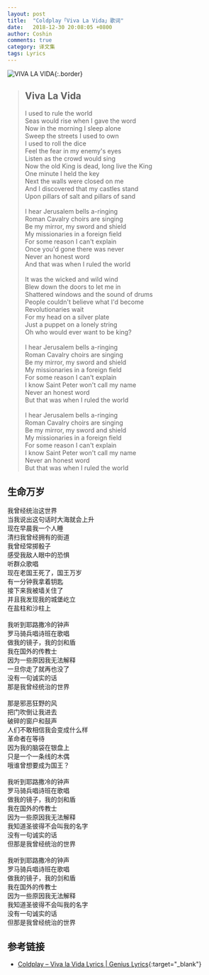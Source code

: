 ```yaml
---
layout: post
title:  "Coldplay「Viva La Vida」歌词"
date:   2018-12-30 20:08:05 +0800
author: Coshin
comments: true
category: 译文集
tags: Lyrics
---
```

![VIVA LA VIDA](https://is4-ssl.mzstatic.com/image/thumb/Music30/v4/aa/13/0e/aa130e1a-fbb8-bf02-5014-726bbb8f81f6/source/600x600bb.jpg){:.border}

<blockquote class="original">
  <h2>Viva La Vida</h2>
  <p>
    I used to rule the world<br>
    Seas would rise when I gave the word<br>
    Now in the morning I sleep alone<br>
    Sweep the streets I used to own<br>
    I used to roll the dice<br>
    Feel the fear in my enemy's eyes<br>
    Listen as the crowd would sing<br>
    Now the old King is dead, long live the King<br>
    One minute I held the key<br>
    Next the walls were closed on me<br>
    And I discovered that my castles stand<br>
    Upon pillars of salt and pillars of sand<br>
    <br>
    I hear Jerusalem bells a-ringing<br>
    Roman Cavalry choirs are singing<br>
    Be my mirror, my sword and shield<br>
    My missionaries in a foreign field<br>
    For some reason I can't explain<br>
    Once you'd gone there was never<br>
    Never an honest word<br>
    And that was when I ruled the world<br>
    <br>
    It was the wicked and wild wind<br>
    Blew down the doors to let me in<br>
    Shattered windows and the sound of drums<br>
    People couldn't believe what I'd become<br>
    Revolutionaries wait<br>
    For my head on a silver plate<br>
    Just a puppet on a lonely string<br>
    Oh who would ever want to be king?<br>
    <br>
    I hear Jerusalem bells a-ringing<br>
    Roman Cavalry choirs are singing<br>
    Be my mirror, my sword and shield<br>
    My missionaries in a foreign field<br>
    For some reason I can't explain<br>
    I know Saint Peter won't call my name<br>
    Never an honest word<br>
    But that was when I ruled the world<br>
    <br>
    I hear Jerusalem bells a-ringing<br>
    Roman Cavalry choirs are singing<br>
    Be my mirror, my sword and shield<br>
    My missionaries in a foreign field<br>
    For some reason I can't explain<br>
    I know Saint Peter won't call my name<br>
    Never an honest word<br>
    But that was when I ruled the world
  </p>
</blockquote>

<div class="translation">
  <h2>生命万岁</h2>
  <p>
    我曾经统治这世界<br>
    当我说出这句话时大海就会上升<br>
    现在早晨我一个人睡<br>
    清扫我曾经拥有的街道<br>
    我曾经常掷骰子<br>
    感受我敌人眼中的恐惧<br>
    听群众歌唱<br>
    现在老国王死了，国王万岁<br>
    有一分钟我拿着钥匙<br>
    接下来我被墙关住了<br>
    并且我发现我的城堡屹立<br>
    在盐柱和沙柱上<br>
    <br>
    我听到耶路撒冷的钟声<br>
    罗马骑兵唱诗班在歌唱<br>
    做我的镜子，我的剑和盾<br>
    我在国外的传教士<br>
    因为一些原因我无法解释<br>
    一旦你走了就再也没了<br>
    没有一句诚实的话<br>
    那是我曾经统治的世界<br>
    <br>
    那是邪恶狂野的风<br>
    把门吹倒让我进去<br>
    破碎的窗户和鼓声<br>
    人们不敢相信我会变成什么样<br>
    革命者在等待<br>
    因为我的脑袋在银盘上<br>
    只是一个一条线的木偶<br>
    哦谁曾想要成为国王？<br>
    <br>
    我听到耶路撒冷的钟声<br>
    罗马骑兵唱诗班在歌唱<br>
    做我的镜子，我的剑和盾<br>
    我在国外的传教士<br>
    因为一些原因我无法解释<br>
    我知道圣彼得不会叫我的名字<br>
    没有一句诚实的话<br>
    但那是我曾经统治的世界<br>
    <br>
    我听到耶路撒冷的钟声<br>
    罗马骑兵唱诗班在歌唱<br>
    做我的镜子，我的剑和盾<br>
    我在国外的传教士<br>
    因为一些原因我无法解释<br>
    我知道圣彼得不会叫我的名字<br>
    没有一句诚实的话<br>
    但那是我曾经统治的世界
  </p>
</div>

## 参考链接

* [Coldplay – Viva la Vida Lyrics \| Genius Lyrics](https://genius.com/Coldplay-viva-la-vida-lyrics){:target="_blank"}
